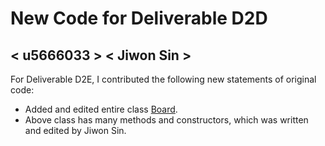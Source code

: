 # New Code for Deliverable D2D

## < u5666033 > < Jiwon Sin >

For Deliverable D2E, I contributed the following new statements of original code:

- Added and edited entire class [Board](https://gitlab.cecs.anu.edu.au/u5666033/comp1110-ass2-wed11d/-/blob/master/src/comp1110/ass2/gui/Board.java#L1-630).
- Above class has many methods and constructors, which was written and edited by Jiwon Sin.